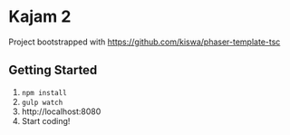 # Kajam 2

Project bootstrapped with https://github.com/kiswa/phaser-template-tsc

## Getting Started

1. `npm install`
2. `gulp watch`
3. http://localhost:8080
4. Start coding!
